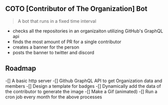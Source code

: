 ## COTO [Contributor of The Organization] Bot

> A bot that runs in a fixed time interval

- checks all the repositories in an organizaiton utilizing GitHub's GraphQL api
- finds the most amount of PR for a single contributor
- creates a banner for the person
- posts the banner to twitter and discord

## Roadmap

-[] A basic http server
-[] Github GraphQL API to get Organization data and members
-[] Design a template for badges
-[] Dynamically add the data of the contributor to generate the image
-[] Make a Gif (animated)
-[] Run a cron job every month for the above processes
